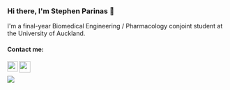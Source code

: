 ### Hi there, I'm Stephen Parinas 👋

I'm a final-year Biomedical Engineering / Pharmacology conjoint student at the University of Auckland.

#### Contact me:
<a href="https://www.linkedin.com/in/stephen-parinas/">
  <img align="left" width="24px" src="https://cdn2.iconfinder.com/data/icons/social-media-applications/64/social_media_applications_14-linkedin-512.png"/>
</a>
<a href="mailto:neilstephen01@gmail.com">
  <img align="left" width="26px" src="https://cdn4.iconfinder.com/data/icons/social-media-logos-6/512/112-gmail_email_mail-512.png" />
</a>

<br/>
<br/>
<img src="https://github-readme-stats.vercel.app/api/top-langs?username=neilstephen2001&theme=rose_pine&layout=compact"/>
